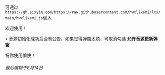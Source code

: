 可通过`https://gh.sixyin.com/https://raw.githubusercontent.com/hwxlikemi/lxs/main/hwxlikemi.js`倒入


欢迎使用！

• 音源初始化成功后会有公告，如果觉得弹窗太烦，可取消勾选 **允许音源更新弹窗**

祝你使用愉快！



###### 最后编辑于8月14日